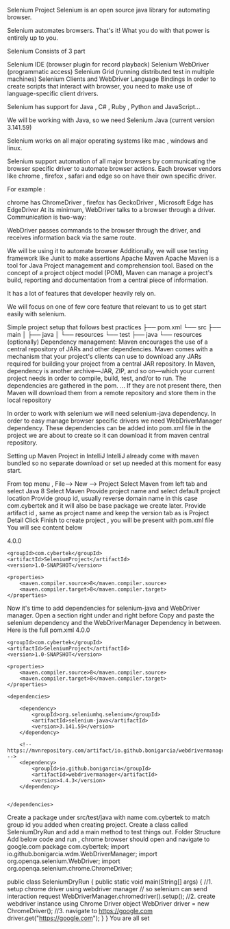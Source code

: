 Selenium Project
Selenium is an open source java library for automating browser.

Selenium automates browsers. That's it! What you do with that power is entirely up to you.

Selenium Consists of 3 part

Selenium IDE (browser plugin for record playback)
Selenium WebDriver (programmatic access)
Selenium Grid (running distributed test in multiple machines)
Selenium Clients and WebDriver Language Bindings In order to create scripts that interact with browser, you need to make use of language-specific client drivers.

Selenium has support for Java , C# , Ruby , Python and JavaScript...

We will be working with Java, so we need Selenium Java (current version 3.141.59)

Selenium works on all major operating systems like mac , windows and linux.

Selenium support automation of all major browsers by communicating the browser specific driver to automate browser actions. Each browser vendors like chrome , firefox , safari and edge so on have their own specific driver.

For example :

chrome has ChromeDriver ,
firefox has GeckoDriver ,
Microsoft Edge has EdgeDriver
At its minimum, WebDriver talks to a browser through a driver. Communication is two-way:

WebDriver passes commands to the browser through the driver, and receives information back via the same route.

We will be using it to automate browser
Additionally, we will use testing framework like Junit to make assertions
Apache Maven
Apache Maven is a tool for Java Project management and comprehension tool. Based on the concept of a project object model (POM), Maven can manage a project's build, reporting and documentation from a central piece of information.

It has a lot of features that developer heavily rely on.

We will focus on one of few core feature that relevant to us to get start easily with selenium.

Simple project setup that follows best practices
├── pom.xml
└── src
    ├── main
    │ ├── java
    │ └── resources
    └── test
        ├── java
        └── resources (optionally)
Dependency management: Maven encourages the use of a central repository of JARs and other dependencies. Maven comes with a mechanism that your project's clients can use to download any JARs required for building your project from a central JAR repository.
In Maven, dependency is another archive—JAR, ZIP, and so on—which your current project needs in order to compile, build, test, and/or to run. The dependencies are gathered in the pom. ... If they are not present there, then Maven will download them from a remote repository and store them in the local repository

In order to work with selenium we will need selenium-java dependency. In order to easy manage browser specific drivers we need WebDriverManager dependency. These dependencies can be added into pom.xml file in the project we are about to create so it can download it from maven central repository.

Setting up Maven Project in IntelliJ
IntelliJ already come with maven bundled so no separate download or set up needed at this moment for easy start.

From top menu , File--> New --> Project
Select Maven from left tab and select Java 8 Select Maven
Provide project name and select default project location
Provide group id, usually reverse domain name
in this case com.cybertek and it will also be base package we create later.
Provide artifact id , same as project name and keep the version tab as is Project Detail
Click Finish to create project , you will be present with pom.xml file
You will see content below
<?xml version="1.0" encoding="UTF-8"?>
<project xmlns="http://maven.apache.org/POM/4.0.0"
xmlns:xsi="http://www.w3.org/2001/XMLSchema-instance"
xsi:schemaLocation="http://maven.apache.org/POM/4.0.0 http://maven.apache.org/xsd/maven-4.0.0.xsd">
<modelVersion>4.0.0</modelVersion>

    <groupId>com.cybertek</groupId>
    <artifactId>SeleniumProject</artifactId>
    <version>1.0-SNAPSHOT</version>

    <properties>
        <maven.compiler.source>8</maven.compiler.source>
        <maven.compiler.target>8</maven.compiler.target>
    </properties>




</project>
Now it's time to add dependencies for selenium-java and WebDriver manager.
Open a section right under </properties> and right before </project>
   <dependencies>

   <dependencies>
Copy and paste the selenium dependency and the WebDriverManager Dependency in between.
Here is the full pom.xml
<?xml version="1.0" encoding="UTF-8"?>
<project xmlns="http://maven.apache.org/POM/4.0.0"
         xmlns:xsi="http://www.w3.org/2001/XMLSchema-instance"
         xsi:schemaLocation="http://maven.apache.org/POM/4.0.0 http://maven.apache.org/xsd/maven-4.0.0.xsd">
    <modelVersion>4.0.0</modelVersion>

    <groupId>com.cybertek</groupId>
    <artifactId>SeleniumProject</artifactId>
    <version>1.0-SNAPSHOT</version>

    <properties>
        <maven.compiler.source>8</maven.compiler.source>
        <maven.compiler.target>8</maven.compiler.target>
    </properties>

    <dependencies>

<!--        This is the dependency for selenium java binding -->
        <dependency>
            <groupId>org.seleniumhq.selenium</groupId>
            <artifactId>selenium-java</artifactId>
            <version>3.141.59</version>
        </dependency>

<!--        This is WebDriverManager dependency to help us set up Browser driver automatically-->
        <!-- https://mvnrepository.com/artifact/io.github.bonigarcia/webdrivermanager -->
        <dependency>
            <groupId>io.github.bonigarcia</groupId>
            <artifactId>webdrivermanager</artifactId>
            <version>4.4.3</version>
        </dependency>


    </dependencies>


</project>
Create a package under src/test/java with name com.cybertek to match group id you added when creating project.
Create a class called SeleniumDryRun and add a main method to test things out. Folder Structure
Add below code and run , chrome browser should open and navigate to google.com
package com.cybertek;
import io.github.bonigarcia.wdm.WebDriverManager;
import org.openqa.selenium.WebDriver;
import org.openqa.selenium.chrome.ChromeDriver;

public class SeleniumDryRun {
    public static void main(String[] args) {
        //1. setup chrome driver using webdriver manager
            // so selenium can send interaction request
        WebDriverManager.chromedriver().setup();
        //2. create webdriver instance using Chrome Driver object
        WebDriver driver = new ChromeDriver();
        //3. navigate to https://google.com
        driver.get("https://google.com");
    }
}
You are all set